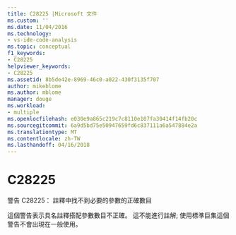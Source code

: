 ```yaml
---
title: C28225 |Microsoft 文件
ms.custom: ''
ms.date: 11/04/2016
ms.technology:
- vs-ide-code-analysis
ms.topic: conceptual
f1_keywords:
- C28225
helpviewer_keywords:
- C28225
ms.assetid: 8b5de42e-8969-46c0-a022-430f3135f707
author: mikeblome
ms.author: mblome
manager: douge
ms.workload:
- multiple
ms.openlocfilehash: e030e9a865c219c7c8110e107fa30414f14fb20c
ms.sourcegitcommit: 6a9d5bd75e50947659fd6c837111a6a547884e2a
ms.translationtype: MT
ms.contentlocale: zh-TW
ms.lasthandoff: 04/16/2018
---
```

# <a name="c28225"></a>C28225
警告 C28225： 註釋中找不到必要的參數的正確數目  
  
 這個警告表示具名註釋搭配參數數目不正確。 這不能進行註解; 使用標準巨集這個警告不會出現在一般使用。